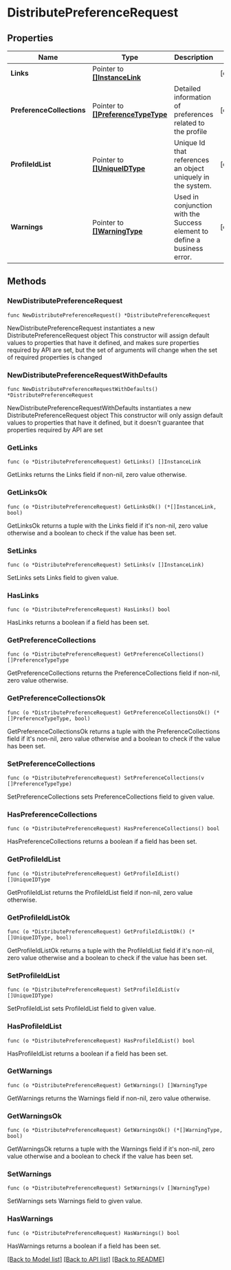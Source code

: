 # DistributePreferenceRequest

## Properties

Name | Type | Description | Notes
------------ | ------------- | ------------- | -------------
**Links** | Pointer to [**[]InstanceLink**](InstanceLink.md) |  | [optional] 
**PreferenceCollections** | Pointer to [**[]PreferenceTypeType**](PreferenceTypeType.md) | Detailed information of preferences related to the profile | [optional] 
**ProfileIdList** | Pointer to [**[]UniqueIDType**](UniqueIDType.md) | Unique Id that references an object uniquely in the system. | [optional] 
**Warnings** | Pointer to [**[]WarningType**](WarningType.md) | Used in conjunction with the Success element to define a business error. | [optional] 

## Methods

### NewDistributePreferenceRequest

`func NewDistributePreferenceRequest() *DistributePreferenceRequest`

NewDistributePreferenceRequest instantiates a new DistributePreferenceRequest object
This constructor will assign default values to properties that have it defined,
and makes sure properties required by API are set, but the set of arguments
will change when the set of required properties is changed

### NewDistributePreferenceRequestWithDefaults

`func NewDistributePreferenceRequestWithDefaults() *DistributePreferenceRequest`

NewDistributePreferenceRequestWithDefaults instantiates a new DistributePreferenceRequest object
This constructor will only assign default values to properties that have it defined,
but it doesn't guarantee that properties required by API are set

### GetLinks

`func (o *DistributePreferenceRequest) GetLinks() []InstanceLink`

GetLinks returns the Links field if non-nil, zero value otherwise.

### GetLinksOk

`func (o *DistributePreferenceRequest) GetLinksOk() (*[]InstanceLink, bool)`

GetLinksOk returns a tuple with the Links field if it's non-nil, zero value otherwise
and a boolean to check if the value has been set.

### SetLinks

`func (o *DistributePreferenceRequest) SetLinks(v []InstanceLink)`

SetLinks sets Links field to given value.

### HasLinks

`func (o *DistributePreferenceRequest) HasLinks() bool`

HasLinks returns a boolean if a field has been set.

### GetPreferenceCollections

`func (o *DistributePreferenceRequest) GetPreferenceCollections() []PreferenceTypeType`

GetPreferenceCollections returns the PreferenceCollections field if non-nil, zero value otherwise.

### GetPreferenceCollectionsOk

`func (o *DistributePreferenceRequest) GetPreferenceCollectionsOk() (*[]PreferenceTypeType, bool)`

GetPreferenceCollectionsOk returns a tuple with the PreferenceCollections field if it's non-nil, zero value otherwise
and a boolean to check if the value has been set.

### SetPreferenceCollections

`func (o *DistributePreferenceRequest) SetPreferenceCollections(v []PreferenceTypeType)`

SetPreferenceCollections sets PreferenceCollections field to given value.

### HasPreferenceCollections

`func (o *DistributePreferenceRequest) HasPreferenceCollections() bool`

HasPreferenceCollections returns a boolean if a field has been set.

### GetProfileIdList

`func (o *DistributePreferenceRequest) GetProfileIdList() []UniqueIDType`

GetProfileIdList returns the ProfileIdList field if non-nil, zero value otherwise.

### GetProfileIdListOk

`func (o *DistributePreferenceRequest) GetProfileIdListOk() (*[]UniqueIDType, bool)`

GetProfileIdListOk returns a tuple with the ProfileIdList field if it's non-nil, zero value otherwise
and a boolean to check if the value has been set.

### SetProfileIdList

`func (o *DistributePreferenceRequest) SetProfileIdList(v []UniqueIDType)`

SetProfileIdList sets ProfileIdList field to given value.

### HasProfileIdList

`func (o *DistributePreferenceRequest) HasProfileIdList() bool`

HasProfileIdList returns a boolean if a field has been set.

### GetWarnings

`func (o *DistributePreferenceRequest) GetWarnings() []WarningType`

GetWarnings returns the Warnings field if non-nil, zero value otherwise.

### GetWarningsOk

`func (o *DistributePreferenceRequest) GetWarningsOk() (*[]WarningType, bool)`

GetWarningsOk returns a tuple with the Warnings field if it's non-nil, zero value otherwise
and a boolean to check if the value has been set.

### SetWarnings

`func (o *DistributePreferenceRequest) SetWarnings(v []WarningType)`

SetWarnings sets Warnings field to given value.

### HasWarnings

`func (o *DistributePreferenceRequest) HasWarnings() bool`

HasWarnings returns a boolean if a field has been set.


[[Back to Model list]](../README.md#documentation-for-models) [[Back to API list]](../README.md#documentation-for-api-endpoints) [[Back to README]](../README.md)



